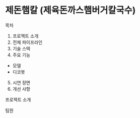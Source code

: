 제돈햄칼 (제육돈까스햄버거칼국수)
==================================
목차
1. 프로젝트 소개
2. 전체 파이프라인
3. 기술 스택
4. 주요 기능
   
  - 모델
  - 디코봇
    
5. 시연 장면
6. 개선 사항

프로젝트 소개

팀원

